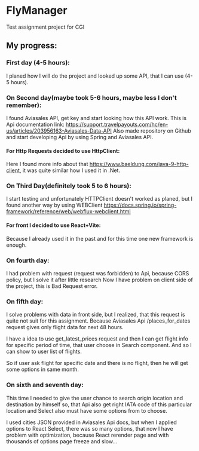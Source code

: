 # FlyManager
Test assignment project for CGI


## My progress:

### First day (4-5 hours): 
I planed how I will do the project and looked up some API, that I can use (4-5 hours).

### On Second day(maybe took 5-6 hours, maybe less I don't remember):
I found Aviasales API, get key and start looking how this API work. 
This is Api documentation link: https://support.travelpayouts.com/hc/en-us/articles/203956163-Aviasales-Data-API
Also made repository on Github and start developing Api by using Spring and Aviasales API.
#### For Http Requests decided to use HttpClient:
Here I found more info about that https://www.baeldung.com/java-9-http-client,
it was quite similar how I used it in .Net.

### On Third Day(definitely took 5 to 6 hours):
I start testing and unfortunately HTTPClient doesn't worked as planed, but I found another way
by using WEBClient
https://docs.spring.io/spring-framework/reference/web/webflux-webclient.html
#### For front I decided to use React+Vite: 
Because I already used it in the past and for this time one new framework is enough.

### On fourth day:
I had problem with request (request was forbidden) to Api, because CORS policy, but I solve it after little research
Now I have problem on client side of the project, this is Bad Request error.

### On fifth day:
I solve problems with data in front side, but I realized, that this request is quite not suit for this assignment.
Because Aviasales Api /places_for_dates request gives only flight data for next 48 hours.

I have a idea to use get_latest_prices request and then I can get flight info for specific period of time,
that user choose in Search component. And so I can show to user list of flights.

So if user ask flight for specific date and there is no flight, then he will get some options in same month.

### On sixth and seventh day:
This time I needed to give the user chance to search origin location and destination by himself so,
that Api also get right IATA code of this particular location and Select also must have some options from to choose.

I used cities JSON provided in Aviasales Api docs, but when I applied options to React Select, there was so many options,
that now I have problem with optimization, because React rerender page and with thousands of options page freeze and slow...

